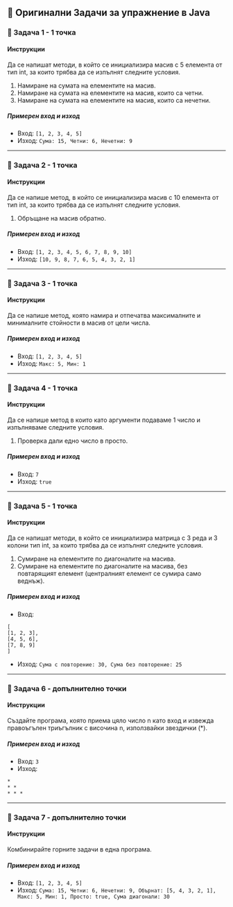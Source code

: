 ## 📝 Оригинални Задачи за упражнение в Java

### 📝 Задача 1 - 1 точка
#### Инструкции
Да се напишат методи, в който се инициализира масив с 5 елемента от тип int, за които трябва да се изпълнят следните условия.
1. Намиране на сумата на елементите на масив.
2. Намиране на сумата на елементите на масив, които са четни.
3. Намиране на сумата на елементите на масив, които са нечетни.
##### Примерен вход и изход
- Вход: `[1, 2, 3, 4, 5]`
- Изход: `Сума: 15, Четни: 6, Нечетни: 9`

---

### 📝 Задача 2 - 1 точка
#### Инструкции
Да се напише метод, в който се инициализира масив с 10 елемента от тип int, за които трябва да се изпълнят следните условия.
1. Обръщане на масив обратно.
##### Примерен вход и изход
- Вход: `[1, 2, 3, 4, 5, 6, 7, 8, 9, 10]`
- Изход: `[10, 9, 8, 7, 6, 5, 4, 3, 2, 1]`

---

### 📝 Задача 3 - 1 точка
#### Инструкции
Да се напише метод, която намира и отпечатва максималните и минималните стойности в масив от цели числа.
##### Примерен вход и изход
- Вход: `[1, 2, 3, 4, 5]`
- Изход: `Макс: 5, Мин: 1`

---

### 📝 Задача 4 - 1 точка
#### Инструкции
Да се напише метод в които като аргументи подаваме 1 число и изпълняваме следните условия.
1. Проверка дали едно число в просто.
##### Примерен вход и изход
- Вход: `7`
- Изход: `true`

---

### 📝 Задача 5 - 1 точка
#### Инструкции
Да се напишат методи, в който се инициализира матрица с 3 реда и 3 колони тип int, за които трябва да се изпълнят следните условия.
1. Сумиране на елементите по диагоналите на масива.
2. Сумиране на елементите по диагоналите на масива, без повтарящият елемент (централният елемент се сумира само веднъж).
##### Примерен вход и изход
- Вход:
```
[
[1, 2, 3],
[4, 5, 6],
[7, 8, 9]
]
```
- Изход: `Сума с повторение: 30, Сума без повторение: 25`

---

### 📝 Задача 6 - допълнително точки
#### Инструкции
Създайте програма, която приема цяло число n като вход и извежда правоъгълен триъгълник с височина n, използвайки звездички (*).
##### Примерен вход и изход
- Вход: `3`
- Изход:
```
*
* *
* * *
```

---

### 📝 Задача 7 - допълнително точки
#### Инструкции
Комбинирайте горните задачи в една програма.
##### Примерен вход и изход
- Вход: `[1, 2, 3, 4, 5]`
- Изход: `Сума: 15, Четни: 6, Нечетни: 9, Обърнат: [5, 4, 3, 2, 1], Макс: 5, Мин: 1, Просто: true, Сума диагонали: 30`

